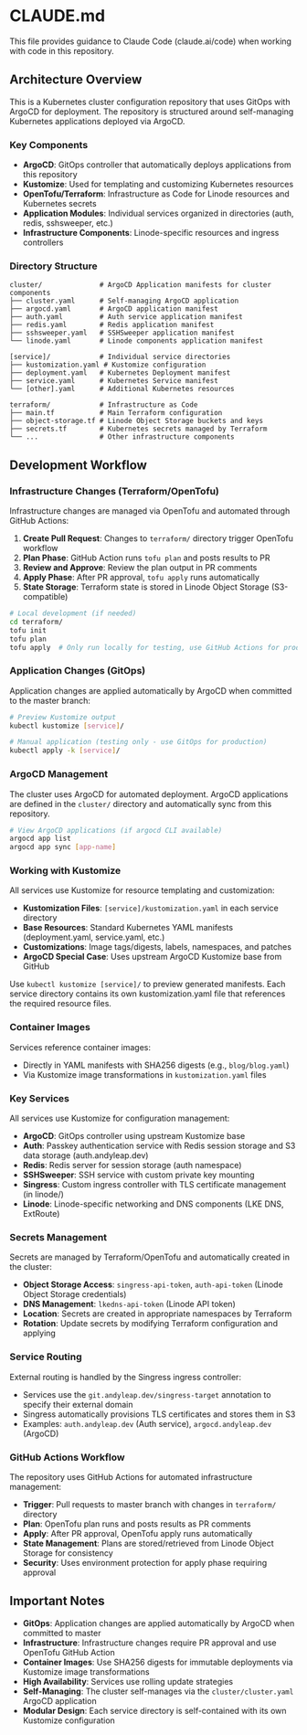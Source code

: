 # CLAUDE.md

This file provides guidance to Claude Code (claude.ai/code) when working with code in this repository.

## Architecture Overview

This is a Kubernetes cluster configuration repository that uses GitOps with ArgoCD for deployment. The repository is structured around self-managing Kubernetes applications deployed via ArgoCD.

### Key Components

- **ArgoCD**: GitOps controller that automatically deploys applications from this repository
- **Kustomize**: Used for templating and customizing Kubernetes resources
- **OpenTofu/Terraform**: Infrastructure as Code for Linode resources and Kubernetes secrets
- **Application Modules**: Individual services organized in directories (auth, redis, sshsweeper, etc.)
- **Infrastructure Components**: Linode-specific resources and ingress controllers

### Directory Structure

```
cluster/              # ArgoCD Application manifests for cluster components
├── cluster.yaml      # Self-managing ArgoCD application
├── argocd.yaml       # ArgoCD application manifest
├── auth.yaml         # Auth service application manifest
├── redis.yaml        # Redis application manifest
├── sshsweeper.yaml   # SSHSweeper application manifest
└── linode.yaml       # Linode components application manifest

[service]/            # Individual service directories
├── kustomization.yaml # Kustomize configuration
├── deployment.yaml   # Kubernetes Deployment manifest
├── service.yaml      # Kubernetes Service manifest
└── [other].yaml      # Additional Kubernetes resources

terraform/            # Infrastructure as Code
├── main.tf           # Main Terraform configuration
├── object-storage.tf # Linode Object Storage buckets and keys
├── secrets.tf        # Kubernetes secrets managed by Terraform
└── ...               # Other infrastructure components
```

## Development Workflow

### Infrastructure Changes (Terraform/OpenTofu)

Infrastructure changes are managed via OpenTofu and automated through GitHub Actions:

1. **Create Pull Request**: Changes to `terraform/` directory trigger OpenTofu workflow
2. **Plan Phase**: GitHub Action runs `tofu plan` and posts results to PR
3. **Review and Approve**: Review the plan output in PR comments
4. **Apply Phase**: After PR approval, `tofu apply` runs automatically
5. **State Storage**: Terraform state is stored in Linode Object Storage (S3-compatible)

```bash
# Local development (if needed)
cd terraform/
tofu init
tofu plan
tofu apply  # Only run locally for testing, use GitHub Actions for production
```

### Application Changes (GitOps)

Application changes are applied automatically by ArgoCD when committed to the master branch:

```bash
# Preview Kustomize output
kubectl kustomize [service]/

# Manual application (testing only - use GitOps for production)
kubectl apply -k [service]/
```

### ArgoCD Management

The cluster uses ArgoCD for automated deployment. ArgoCD applications are defined in the `cluster/` directory and automatically sync from this repository.

```bash
# View ArgoCD applications (if argocd CLI available)
argocd app list
argocd app sync [app-name]
```

### Working with Kustomize

All services use Kustomize for resource templating and customization:

- **Kustomization Files**: `[service]/kustomization.yaml` in each service directory
- **Base Resources**: Standard Kubernetes YAML manifests (deployment.yaml, service.yaml, etc.)
- **Customizations**: Image tags/digests, labels, namespaces, and patches
- **ArgoCD Special Case**: Uses upstream ArgoCD Kustomize base from GitHub

Use `kubectl kustomize [service]/` to preview generated manifests. Each service directory contains its own kustomization.yaml file that references the required resource files.

### Container Images

Services reference container images:
- Directly in YAML manifests with SHA256 digests (e.g., `blog/blog.yaml`)
- Via Kustomize image transformations in `kustomization.yaml` files

### Key Services

All services use Kustomize for configuration management:

- **ArgoCD**: GitOps controller using upstream Kustomize base
- **Auth**: Passkey authentication service with Redis session storage and S3 data storage (auth.andyleap.dev)
- **Redis**: Redis server for session storage (auth namespace)
- **SSHSweeper**: SSH service with custom private key mounting
- **Singress**: Custom ingress controller with TLS certificate management (in linode/)
- **Linode**: Linode-specific networking and DNS components (LKE DNS, ExtRoute)

### Secrets Management

Secrets are managed by Terraform/OpenTofu and automatically created in the cluster:
- **Object Storage Access**: `singress-api-token`, `auth-api-token` (Linode Object Storage credentials)
- **DNS Management**: `lkedns-api-token` (Linode API token)
- **Location**: Secrets are created in appropriate namespaces by Terraform
- **Rotation**: Update secrets by modifying Terraform configuration and applying

### Service Routing

External routing is handled by the Singress ingress controller:
- Services use the `git.andyleap.dev/singress-target` annotation to specify their external domain
- Singress automatically provisions TLS certificates and stores them in S3
- Examples: `auth.andyleap.dev` (Auth service), `argocd.andyleap.dev` (ArgoCD)

### GitHub Actions Workflow

The repository uses GitHub Actions for automated infrastructure management:

- **Trigger**: Pull requests to master branch with changes in `terraform/` directory
- **Plan**: OpenTofu plan runs and posts results as PR comments
- **Apply**: After PR approval, OpenTofu apply runs automatically
- **State Management**: Plans are stored/retrieved from Linode Object Storage for consistency
- **Security**: Uses environment protection for apply phase requiring approval

## Important Notes

- **GitOps**: Application changes are applied automatically by ArgoCD when committed to master
- **Infrastructure**: Infrastructure changes require PR approval and use OpenTofu GitHub Action
- **Container Images**: Use SHA256 digests for immutable deployments via Kustomize image transformations
- **High Availability**: Services use rolling update strategies
- **Self-Managing**: The cluster self-manages via the `cluster/cluster.yaml` ArgoCD application
- **Modular Design**: Each service directory is self-contained with its own Kustomize configuration
